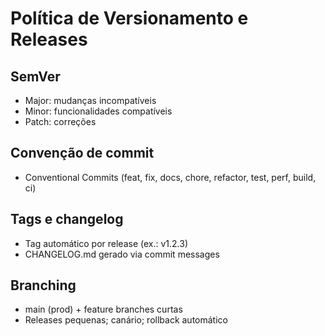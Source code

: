 # Política de Versionamento e Releases

## SemVer
- Major: mudanças incompatíveis
- Minor: funcionalidades compatíveis
- Patch: correções

## Convenção de commit
- Conventional Commits (feat, fix, docs, chore, refactor, test, perf, build, ci)

## Tags e changelog
- Tag automático por release (ex.: v1.2.3)
- CHANGELOG.md gerado via commit messages

## Branching
- main (prod) + feature branches curtas
- Releases pequenas; canário; rollback automático
